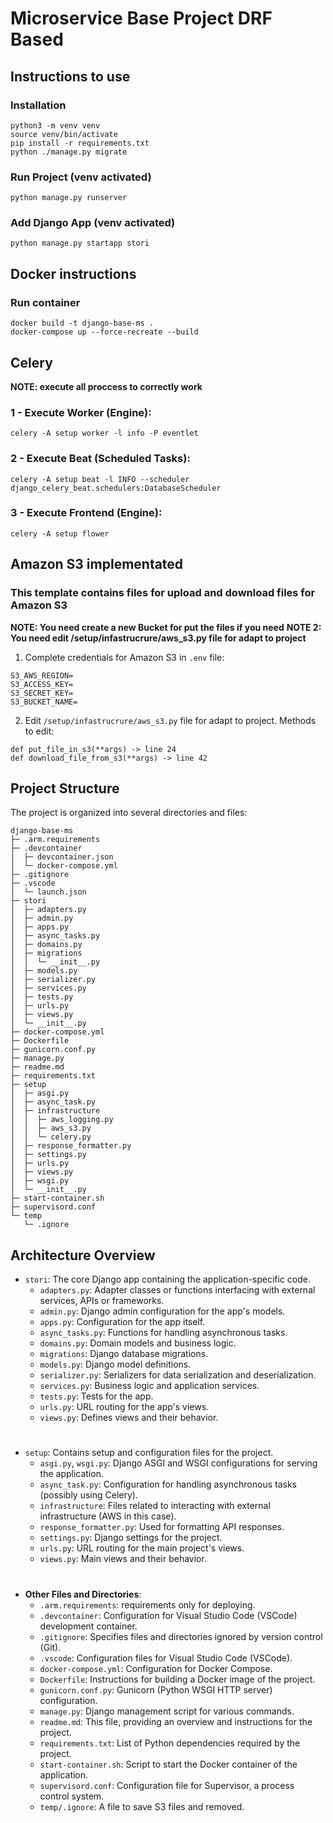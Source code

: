 # Microservice Base Project DRF Based
## Instructions to use
### Installation
```
python3 -m venv venv
source venv/bin/activate
pip install -r requirements.txt
python ./manage.py migrate
```
### Run Project (venv activated)
```
python manage.py runserver
```

### Add Django App (venv activated)
```
python manage.py startapp stori
```

## Docker instructions
### Run container
```
docker build -t django-base-ms .
docker-compose up --force-recreate --build
```

##

## Celery

**NOTE: execute all proccess to correctly work**

### 1 - Execute Worker (Engine):
```
celery -A setup worker -l info -P eventlet
```

### 2 - Execute Beat (Scheduled Tasks):
```
celery -A setup beat -l INFO --scheduler django_celery_beat.schedulers:DatabaseScheduler
```

### 3 - Execute Frontend (Engine):
```
celery -A setup flower
```

## Amazon S3 implementated

### This template contains files for upload and download files for Amazon S3

**NOTE: You need create a new Bucket for put the files if you need**
**NOTE 2: You need edit /setup/infastrucrure/aws_s3.py file for adapt to project**

1. Complete credentials for Amazon S3 in `.env` file:
```
S3_AWS_REGION=
S3_ACCESS_KEY=
S3_SECRET_KEY=
S3_BUCKET_NAME=
```
2. Edit `/setup/infastrucrure/aws_s3.py` file for adapt to project. Methods to edit:
```
def put_file_in_s3(**args) -> line 24
def download_file_from_s3(**args) -> line 42
```

## Project Structure
The project is organized into several directories and files:

```
django-base-ms
├─ .arm.requirements
├─ .devcontainer
│  ├─ devcontainer.json
│  └─ docker-compose.yml
├─ .gitignore
├─ .vscode
│  └─ launch.json
├─ stori
│  ├─ adapters.py
│  ├─ admin.py
│  ├─ apps.py
│  ├─ async_tasks.py
│  ├─ domains.py
│  ├─ migrations
│  │  └─ __init__.py
│  ├─ models.py
│  ├─ serializer.py
│  ├─ services.py
│  ├─ tests.py
│  ├─ urls.py
│  ├─ views.py
│  └─ __init__.py
├─ docker-compose.yml
├─ Dockerfile
├─ gunicorn.conf.py
├─ manage.py
├─ readme.md
├─ requirements.txt
├─ setup
│  ├─ asgi.py
│  ├─ async_task.py
│  ├─ infrastructure
│  │  ├─ aws_logging.py
│  │  ├─ aws_s3.py
│  │  └─ celery.py
│  ├─ response_formatter.py
│  ├─ settings.py
│  ├─ urls.py
│  ├─ views.py
│  ├─ wsgi.py
│  └─ __init__.py
├─ start-container.sh
├─ supervisord.conf
└─ temp
   └─ .ignore

```

## Architecture Overview

- `stori`: The core Django app containing the application-specific code.
  - `adapters.py`: Adapter classes or functions interfacing with external services, APIs or frameworks.
  - `admin.py`: Django admin configuration for the app's models.
  - `apps.py`: Configuration for the app itself.
  - `async_tasks.py`: Functions for handling asynchronous tasks.
  - `domains.py`: Domain models and business logic.
  - `migrations`: Django database migrations.
  - `models.py`: Django model definitions.
  - `serializer.py`: Serializers for data serialization and deserialization.
  - `services.py`: Business logic and application services.
  - `tests.py`: Tests for the app.
  - `urls.py`: URL routing for the app's views.
  - `views.py`: Defines views and their behavior.
#
- `setup`: Contains setup and configuration files for the project.
  - `asgi.py`, `wsgi.py`: Django ASGI and WSGI configurations for serving the application.
  - `async_task.py`: Configuration for handling asynchronous tasks (possibly using Celery).
  - `infrastructure`: Files related to interacting with external infrastructure (AWS in this case).
  - `response_formatter.py`: Used for formatting API responses.
  - `settings.py`: Django settings for the project.
  - `urls.py`: URL routing for the main project's views.
  - `views.py`: Main views and their behavior.

#
- **Other Files and Directories**:
  - `.arm.requirements`: requirements only for deploying.
  - `.devcontainer`: Configuration for Visual Studio Code (VSCode) development container.
  - `.gitignore`: Specifies files and directories ignored by version control (Git).
  - `.vscode`: Configuration files for Visual Studio Code (VSCode).
  - `docker-compose.yml`: Configuration for Docker Compose.
  - `Dockerfile`: Instructions for building a Docker image of the project.
  - `gunicorn.conf.py`: Gunicorn (Python WSGI HTTP server) configuration.
  - `manage.py`: Django management script for various commands.
  - `readme.md`: This file, providing an overview and instructions for the project.
  - `requirements.txt`: List of Python dependencies required by the project.
  - `start-container.sh`: Script to start the Docker container of the application.
  - `supervisord.conf`: Configuration file for Supervisor, a process control system.
  - `temp/.ignore`: A file to save S3 files and removed.
